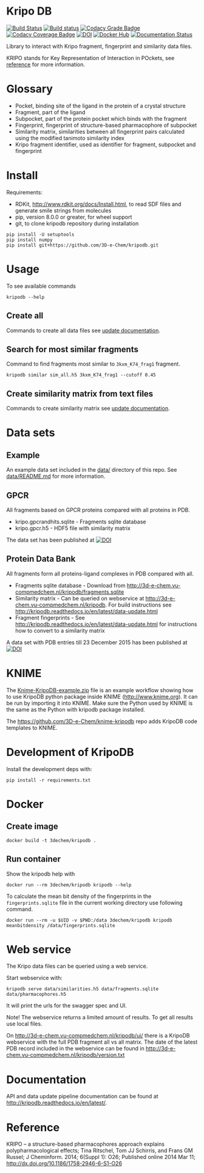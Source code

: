 # Kripo DB

[![Build Status](https://travis-ci.org/3D-e-Chem/kripodb.svg?branch=master)](https://travis-ci.org/3D-e-Chem/kripodb)
[![Build status](https://ci.appveyor.com/api/projects/status/diign2fenvai0dst?svg=true)](https://ci.appveyor.com/project/3D-e-Chem/kripodb)
[![Codacy Grade Badge ](https://api.codacy.com/project/badge/Grade/4878758675a0402bb75019672fa6e45c)](https://www.codacy.com/app/3D-e-Chem/kripodb?utm_source=github.com&amp;utm_medium=referral&amp;utm_content=3D-e-Chem/kripodb&amp;utm_campaign=Badge_Grade)
[![Codacy Coverage Badge](https://api.codacy.com/project/badge/Coverage/4878758675a0402bb75019672fa6e45c)](https://www.codacy.com/app/3D-e-Chem/kripodb?utm_source=github.com&amp;utm_medium=referral&amp;utm_content=3D-e-Chem/kripodb&amp;utm_campaign=Badge_Coverage)
[![DOI](https://zenodo.org/badge/19641/3D-e-Chem/kripodb.svg)](https://zenodo.org/badge/latestdoi/19641/3D-e-Chem/kripodb)
[![Docker Hub](https://img.shields.io/badge/docker-ready-blue.svg)](https://hub.docker.com/r/3dechem/kripodb/)
[![Documentation Status](https://readthedocs.org/projects/kripodb/badge/?version=latest)](http://kripodb.readthedocs.io/en/latest/?badge=latest)

Library to interact with Kripo fragment, fingerprint and similarity data files.

KRIPO stands for Key Representation of Interaction in POckets, see [reference](http://dx.doi.org/10.1186/1758-2946-6-S1-O26) for more information.

# Glossary

* Pocket, binding site of the ligand in the protein of a crystal structure
* Fragment, part of the ligand
* Subpocket, part of the protein pocket which binds with the fragment
* Fingerprint, fingerprint of structure-based pharmacophore of subpocket
* Similarity matrix, similarities between all fingerprint pairs calculated using the modified tanimoto similarity index
* Kripo fragment identifier, used as identifier for fragment, subpocket and fingerprint

# Install

Requirements:

* RDKit, http://www.rdkit.org/docs/Install.html, to read SDF files and generate smile strings from molecules
* pip, version 8.0.0 or greater, for wheel support
* git, to clone kripodb repository during installation

```
pip install -U setuptools
pip install numpy
pip install git+https://github.com/3D-e-Chem/kripodb.git
```

# Usage

To see available commands
```
kripodb --help
```

## Create all

Commands to create all data files see [update documentation](docs/data-update.rst).

## Search for most similar fragments

Command to find fragments most similar to `3kxm_K74_frag1` fragment.
```
kripodb similar sim_all.h5 3kxm_K74_frag1 --cutoff 0.45
```

## Create similarity matrix from text files

Commands to create similarity matrix see [update documentation](docs/data-update.rst).

# Data sets

## Example

An example data set included in the [data/](data/) directory of this repo. See [data/README.md](data/README.md) for more information.

## GPCR

All fragments based on GPCR proteins compared with all proteins in PDB.

* kripo.gpcrandhits.sqlite - Fragments sqlite database
* kripo.gpcr.h5 - HDF5 file with similarity matrix

The data set has been published at [![DOI](https://zenodo.org/badge/doi/10.5281/zenodo.50835.svg)](http://dx.doi.org/10.5281/zenodo.50835)

## Protein Data Bank

All fragments form all proteins-ligand complexes in PDB compared with all.

* Fragments sqlite database - Download from http://3d-e-chem.vu-compmedchem.nl/kripodb/fragments.sqlite
* Similarity matrix - Can be queried on webservice at http://3d-e-chem.vu-compmedchem.nl/kripodb. For build instructions see http://kripodb.readthedocs.io/en/latest/data-update.html
* Fragment fingerprints - See http://kripodb.readthedocs.io/en/latest/data-update.html for instructions how to convert to a similarity matrix

A data set with PDB entries till 23 December 2015 has been published at [![DOI](https://zenodo.org/badge/doi/10.5281/zenodo.55254.svg)](http://dx.doi.org/10.5281/zenodo.55254)

# KNIME

The [Knime-KripoDB-example.zip](https://github.com/3D-e-Chem/knime-kripodb/blob/master/examples/Knime-KripoDB-example.zip) file is an example workflow showing how to use KripoDB python package inside KNIME (http://www.knime.org).
It can be run by importing it into KNIME.
Make sure the Python used by KNIME is the same as the Python with kripodb package installed.

The https://github.com/3D-e-Chem/knime-kripodb repo adds KripoDB code templates to KNIME.

# Development of KripoDB

Install the development deps with:
```
pip install -r requirements.txt
```

# Docker

## Create image

```
docker build -t 3dechem/kripodb .
```

## Run container

Show the kripodb help with
```
docker run --rm 3dechem/kripodb kripodb --help
```

To calculate the mean bit density of the fingerprints in the `fingerprints.sqlite` file in the current working directory use following command.
```
docker run --rm -u $UID -v $PWD:/data 3dechem/kripodb kripodb meanbitdensity /data/fingerprints.sqlite
```

# Web service

The Kripo data files can be queried using a web service.

Start webservice with:
```
kripodb serve data/similarities.h5 data/fragments.sqlite data/pharmacophores.h5
```
It will print the urls for the swagger spec and UI.

Note! The webservice returns a limited amount of results. To get all results use local files.

On http://3d-e-chem.vu-compmedchem.nl/kripodb/ui/ there is a KripoDB webservice with the full PDB fragment all vs all matrix.
The date of the latest PDB record included in the webservice can be found in http://3d-e-chem.vu-compmedchem.nl/kripodb/version.txt

# Documentation

API and data update pipeline documentation can be found at http://kripodb.readthedocs.io/en/latest/.

# Reference

KRIPO – a structure-based pharmacophores approach explains polypharmacological effects;
Tina Ritschel, Tom JJ Schirris, and Frans GM Russel; J Cheminform. 2014; 6(Suppl 1): O26;
Published online 2014 Mar 11; http://dx.doi.org/10.1186/1758-2946-6-S1-O26
